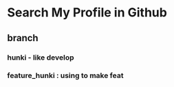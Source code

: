 # Search My Profile in Github

## branch

### hunki - like develop

### feature_hunki : using to make feat